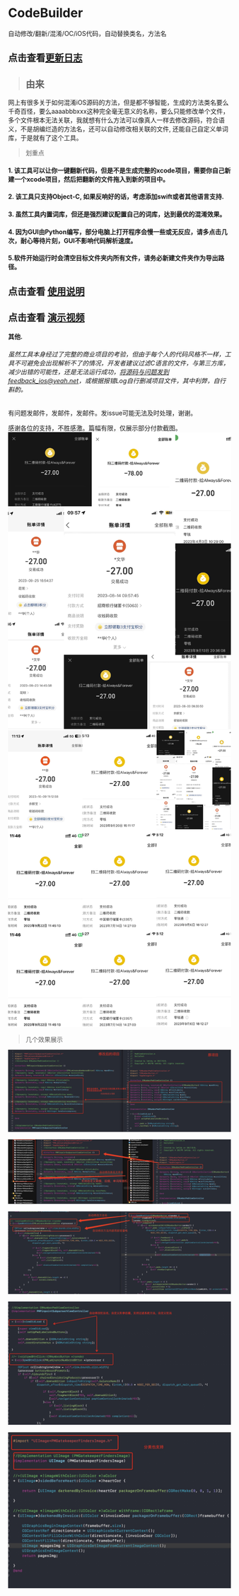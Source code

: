# CodeBuilder
自动修改/翻新/混淆/OC/iOS代码，自动替换类名，方法名

## 点击查看[更新日志](./更新日志/README.md)

> ## 由来

网上有很多关于如何混淆iOS源码的方法，但是都不够智能，生成的方法类名要么千奇百怪，要么aaaabbbxxx这种完全毫无意义的名称，要么只能修改单个文件，多个文件根本无法关联，我就想有什么方法可以像真人一样去修改源码，符合语义，不是胡编烂造的方法名，还可以自动修改相关联的文件, 还能自己自定义单词库，于是就有了这个工具。

>划重点
#### 1. 该工具可以让你一键翻新代码，但是不是生成完整的xcode项目，需要你自己新建一个xcode项目，然后把翻新的文件拖入到新的项目中。
#### 2. 该工具只支持Object-C, 如果反响好的话，考虑添加swift或者其他语言支持.
#### 3. 虽然工具内置词库，但还是强烈建议配置自己的词库，达到最优的混淆效果。
#### 4. 因为GUI由Python编写，部分电脑上打开程序会慢一些或无反应，请多点击几次，耐心等待片刻，GUI不影响代码解析速度。
#### 5.软件开始运行时会清空目标文件夹内所有文件，请务必新建文件夹作为导出路径。

## 点击查看 [使用说明](./使用说明/README.md)

## 点击查看 [演示视频](https://v.youku.com/v_show/id_XNTkyMDQzMzg2OA==.html)
#### 其他.
###### 虽然工具本身经过了完整的商业项目的考验，但由于每个人的代码风格不一样，工具不可避免会出现解析不了的情况，开发者建议过滤C语言的文件，与第三方库，减少出错的可能性，还是无法运行成功，将源码与问题发到feedback_ios@yeah.net，或根据报错Log自行删减项目文件，其中利弊，自行斟酌。
有问题发邮件，发邮件，发邮件。发issue可能无法及时处理，谢谢。

感谢各位的支持，不胜感激。篇幅有限，仅展示部分付款截图。
![付款1](./images/payment_01.JPG)
![付款2](./images/payment_02.JPG)

>几个效果展示

![自动修改属性名](./images/effection_00.png)

![自动修改类名与文件名](./images/effection_01.png)

![自动修改方法名加局部变量](./images/effection_02.png)

![自动修改方法名加过滤](./images/effection_03.png)

![支持分类，支持方法内部局部变量名修改](./images/effection_04.png)

